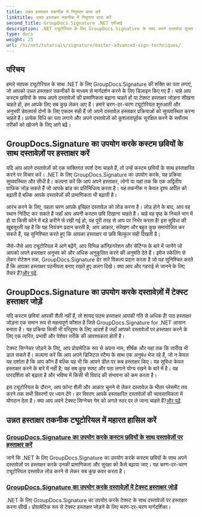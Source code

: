 ```yaml
---
title: उन्नत हस्ताक्षर तकनीक में निपुणता प्राप्त करें
linktitle: उन्नत हस्ताक्षर तकनीक में निपुणता प्राप्त करें
second_title: GroupDocs.Signature .NET एपीआई
description: .NET ट्यूटोरियल के लिए GroupDocs.Signature के साथ अपने दस्तावेज़ सुरक्षा को बढ़ाएँ। कस्टम छवियों से लेकर टेक्स्ट हस्ताक्षर तक उन्नत हस्ताक्षर तकनीकें सीखें।
type: docs
weight: 25
url: /hi/net/tutorials/signature/master-advanced-sign-techniques/
---
```

## परिचय

हमारे व्यापक ट्यूटोरियल के साथ .NET के लिए GroupDocs.Signature की शक्ति का पता लगाएं, जो आपको उन्नत हस्ताक्षर तकनीकों के माध्यम से मार्गदर्शन करने के लिए डिज़ाइन किए गए हैं। चाहे आप कस्टम छवियों के साथ अपने दस्तावेज़ों की प्रामाणिकता बढ़ाना चाहते हों या टेक्स्ट हस्ताक्षर जोड़ना सीखना चाहते हों, हम आपके लिए सब कुछ लेकर आए हैं। हमारे चरण-दर-चरण ट्यूटोरियल शुरुआती और अनुभवी डेवलपर्स दोनों के लिए एकदम सही हैं जो अपने दस्तावेज़ हस्ताक्षर प्रक्रियाओं को सुव्यवस्थित करना चाहते हैं। प्रत्येक विधि का पता लगाने और अपने दस्तावेज़ों को कुशलतापूर्वक सुरक्षित करने के सर्वोत्तम तरीकों को खोजने के लिए आगे बढ़ें। 

## GroupDocs.Signature का उपयोग करके कस्टम छवियों के साथ दस्तावेज़ों पर हस्ताक्षर करें
यदि आप अपने दस्तावेज़ों को एक व्यक्तिगत स्पर्श देना चाहते हैं, तो उन्हें कस्टम छवियों के साथ हस्ताक्षरित करने पर विचार करें। .NET के लिए GroupDocs.Signature का उपयोग करके, यह प्रक्रिया सुव्यवस्थित और सीधी है। कल्पना करें कि आप अपने हस्ताक्षर, लोगो या यहां तक कि एक अद्वितीय ग्राफ़िक जोड़ सकते हैं जो आपके ब्रांड का प्रतिनिधित्व करता है। यह तकनीक न केवल दृश्य अपील को बढ़ाती है बल्कि आपके दस्तावेज़ों की प्रामाणिकता भी बढ़ाती है।

आरंभ करने के लिए, पहला चरण आपके इच्छित दस्तावेज़ को लोड करना है। लोड होने के बाद, आप वह स्थान निर्दिष्ट कर सकते हैं जहाँ आप अपनी कस्टम छवि दिखाना चाहते हैं। चाहे वह पृष्ठ के निचले भाग में हो या किसी कोने में बड़े करीने से रखी गई हो, यह पूरी तरह से आप पर निर्भर करता है! इस सुविधा की खूबसूरती यह है कि यह नियंत्रण प्रदान करती है; आप आकार, संरेखण और बहुत कुछ समायोजित कर सकते हैं, यह सुनिश्चित करते हुए कि आपका हस्ताक्षर या छवि बिल्कुल सही दिखती है।

जैसे-जैसे आप ट्यूटोरियल में आगे बढ़ेंगे, आप विभिन्न कॉन्फ़िगरेशन और सेटिंग्स के बारे में जानेंगे जो आपको अपने हस्ताक्षर अनुभव को और अधिक अनुकूलित करने की अनुमति देते हैं। इमेज स्केलिंग से लेकर रोटेशन तक, GroupDocs.Signature ढेर सारे विकल्प प्रदान करता है जो यह सुनिश्चित करते हैं कि आपका हस्ताक्षर पठनीयता बनाए रखते हुए अलग दिखे। क्या आप और गहराई से जानने के लिए तैयार हैं?[और पढ़ें](./sign-documents-with-custom-image/).

## GroupDocs.Signature का उपयोग करके दस्तावेज़ों में टेक्स्ट हस्ताक्षर जोड़ें
यदि कस्टम छवियां आपकी शैली नहीं हैं, तो शायद पाठ्य हस्ताक्षर आपकी गति से अधिक हैं! पाठ हस्ताक्षर जोड़ना एक समान रूप से महत्वपूर्ण कौशल है जिसे GroupDocs.Signature for .NET आसान बनाता है। यह प्रक्रिया किसी भी परिदृश्य के लिए आदर्श है जहाँ आपको दस्तावेज़ों पर हस्ताक्षर करने के लिए एक त्वरित, प्रभावी और पेशेवर तरीके की आवश्यकता होती है।

टेक्स्ट सिग्नेचर जोड़ने के लिए, आप प्रोग्रामेटिक रूप से अपना नाम, शीर्षक और यहां तक कि तारीख भी डाल सकते हैं। कल्पना करें कि आप अपने डिजिटल स्टैम्प के साथ एक अनुबंध भेज रहे हैं, जो न केवल यह दर्शाता है कि आप कौन हैं बल्कि यह भी कि आपने डील पर कब हस्ताक्षर किए। यह सुविधा केवल हस्ताक्षर करने के बारे में नहीं है; यह सब कुछ स्पष्ट और पता लगाने योग्य रखने के बारे में है। यह पारदर्शिता को बढ़ाता है और भविष्य में किसी भी विवाद की संभावना को कम करता है।

 इस ट्यूटोरियल के दौरान, आप फ़ॉन्ट शैली और आकार चुनने से लेकर दस्तावेज़ के भीतर प्लेसमेंट तय करने तक सभी विवरणों पर ध्यान देंगे। हर विवरण आपके हस्ताक्षरित दस्तावेज़ों की व्यावसायिकता में योगदान देता है। क्या आप अपने टेक्स्ट सिग्नेचर गेम को अगले स्तर पर ले जाना चाहते हैं?[और पढ़ें](./add-text-signatures-to-documents/).

## उन्नत हस्ताक्षर तकनीक ट्यूटोरियल में महारत हासिल करें
### [GroupDocs.Signature का उपयोग करके कस्टम छवियों के साथ दस्तावेज़ों पर हस्ताक्षर करें](./sign-documents-with-custom-image/)
जानें कि .NET के लिए GroupDocs.Signature का उपयोग करके कस्टम छवियों के साथ अपने दस्तावेज़ों पर हस्ताक्षर करके उनकी प्रामाणिकता और सुरक्षा को कैसे बढ़ाया जाए। यह चरण-दर-चरण ट्यूटोरियल दस्तावेज़ लोड करने से लेकर सब कुछ कवर करता है।
### [GroupDocs.Signature का उपयोग करके दस्तावेज़ों में टेक्स्ट हस्ताक्षर जोड़ें](./add-text-signatures-to-documents/)
.NET के लिए GroupDocs.Signature का उपयोग करके टेक्स्ट के साथ दस्तावेज़ों पर हस्ताक्षर करना सीखें। प्रोग्रामेटिक रूप से टेक्स्ट हस्ताक्षर जोड़ने के लिए चरण-दर-चरण मार्गदर्शिका।